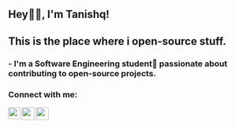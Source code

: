 ## Hey👋🏻, I'm Tanishq!                                                        
## This is the place where i open-source stuff.

### - I'm a Software Engineering student🚀 passionate about contributing to open-source projects. 
 
### Connect with me:

<a href="https://www.linkedin.com/in/tanishq-kala-a3806a1aa/">
  <img align="left" width="24px" src="https://cdn.jsdelivr.net/npm/simple-icons@v3/icons/linkedin.svg"  />
</a>
<a href="https://twitter.com/Tanishqkala_">
  <img align="left" width="26px" src="https://cdn.jsdelivr.net/npm/simple-icons@v3/icons/twitter.svg" />
</a>
<a href="mailto:tanishqkala99@gmail.com">
  <img align="left" width="26px" src="https://cdn.jsdelivr.net/npm/simple-icons@v3/icons/gmail.svg" />
</a>


